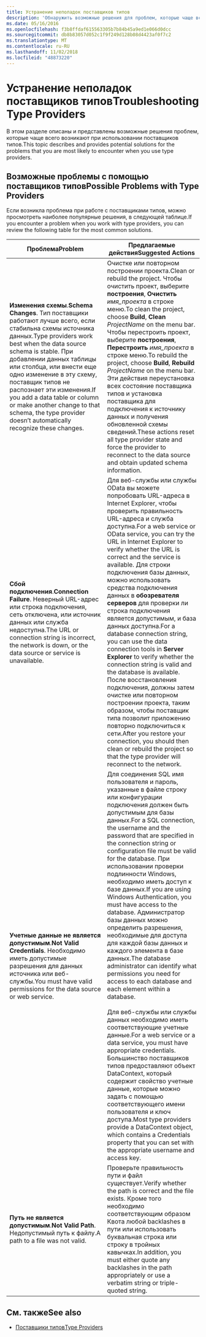 ```yaml
---
title: Устранение неполадок поставщиков типов
description: 'Обнаружить возможные решения для проблем, которые чаще всего возникают при использовании поставщиков типов в F #.'
ms.date: 05/16/2016
ms.openlocfilehash: f3b8ffdaf615563305b7b84b45a9ed1e066d0dcc
ms.sourcegitcommit: db8b83057d052c1f9f249d128b08d4423af0f7c2
ms.translationtype: MT
ms.contentlocale: ru-RU
ms.lasthandoff: 11/02/2018
ms.locfileid: "48873220"
---
```

# <a name="troubleshooting-type-providers"></a><span data-ttu-id="7663b-103">Устранение неполадок поставщиков типов</span><span class="sxs-lookup"><span data-stu-id="7663b-103">Troubleshooting Type Providers</span></span>

<span data-ttu-id="7663b-104">В этом разделе описаны и представлены возможные решения проблем, которые чаще всего возникают при использовании поставщиков типов.</span><span class="sxs-lookup"><span data-stu-id="7663b-104">This topic describes and provides potential solutions for the problems that you are most likely to encounter when you use type providers.</span></span>

## <a name="possible-problems-with-type-providers"></a><span data-ttu-id="7663b-105">Возможные проблемы с помощью поставщиков типов</span><span class="sxs-lookup"><span data-stu-id="7663b-105">Possible Problems with Type Providers</span></span>

<span data-ttu-id="7663b-106">Если возникла проблема при работе с поставщиками типов, можно просмотреть наиболее популярные решения, в следующей таблице.</span><span class="sxs-lookup"><span data-stu-id="7663b-106">If you encounter a problem when you work with type providers, you can review the following table for the most common solutions.</span></span>

|<span data-ttu-id="7663b-107">Проблема</span><span class="sxs-lookup"><span data-stu-id="7663b-107">Problem</span></span>|<span data-ttu-id="7663b-108">Предлагаемые действия</span><span class="sxs-lookup"><span data-stu-id="7663b-108">Suggested Actions</span></span>|
|-------|-----------------|
|<span data-ttu-id="7663b-109">**Изменения схемы**.</span><span class="sxs-lookup"><span data-stu-id="7663b-109">**Schema Changes**.</span></span> <span data-ttu-id="7663b-110">Тип поставщики работают лучше всего, если стабильна схемы источника данных.</span><span class="sxs-lookup"><span data-stu-id="7663b-110">Type providers work best  when the data source schema is stable.</span></span> <span data-ttu-id="7663b-111">При добавлении данных таблицы или столбца, или внести еще одно изменение в эту схему, поставщик типов не распознает эти изменения.</span><span class="sxs-lookup"><span data-stu-id="7663b-111">If you add a data table or column or make another change to that schema, the type provider doesn’t automatically recognize these changes.</span></span>|<span data-ttu-id="7663b-112">Очистке или повторном построении проекта.</span><span class="sxs-lookup"><span data-stu-id="7663b-112">Clean or rebuild the project.</span></span> <span data-ttu-id="7663b-113">Чтобы очистить проект, выберите **построения**, **Очистить** *имя_проекта* в строке меню.</span><span class="sxs-lookup"><span data-stu-id="7663b-113">To clean the project, choose **Build**, **Clean** *ProjectName* on the menu bar.</span></span> <span data-ttu-id="7663b-114">Чтобы перестроить проект, выберите **построения**, **Перестроить** *имя_проекта* в строке меню.</span><span class="sxs-lookup"><span data-stu-id="7663b-114">To rebuild the project, choose **Build**, **Rebuild** *ProjectName* on the menu bar.</span></span> <span data-ttu-id="7663b-115">Эти действия переустановка всех состояние поставщика типов и установка поставщика для подключения к источнику данных и получения обновленной схемы сведений.</span><span class="sxs-lookup"><span data-stu-id="7663b-115">These actions reset all type provider state and force the provider to reconnect to the data source and obtain updated schema information.</span></span>|
|<span data-ttu-id="7663b-116">**Сбой подключения**.</span><span class="sxs-lookup"><span data-stu-id="7663b-116">**Connection Failure**.</span></span> <span data-ttu-id="7663b-117">Неверный URL-адрес или строка подключения, сеть отключена, или источник данных или служба недоступна.</span><span class="sxs-lookup"><span data-stu-id="7663b-117">The URL or connection string is incorrect, the network is down, or the data source or service is unavailable.</span></span>|<span data-ttu-id="7663b-118">Для веб-службы или службы OData вы можете попробовать URL-адреса в Internet Explorer, чтобы проверить правильность URL-адреса и служба доступна.</span><span class="sxs-lookup"><span data-stu-id="7663b-118">For a web service or OData service, you can try the URL in Internet Explorer to verify whether the URL is correct and the service is available.</span></span> <span data-ttu-id="7663b-119">Для строки подключения базы данных, можно использовать средства подключения данных в **обозревателя серверов** для проверки ли строка подключения является допустимым, и база данных доступна.</span><span class="sxs-lookup"><span data-stu-id="7663b-119">For a database connection string, you can use the data connection tools in **Server Explorer** to verify whether the connection string is valid and the database is available.</span></span> <span data-ttu-id="7663b-120">После восстановления подключения, должны затем очистке или повторном построении проекта, таким образом, чтобы поставщик типа позволит приложению повторно подключиться к сети.</span><span class="sxs-lookup"><span data-stu-id="7663b-120">After you restore your connection, you should then clean or rebuild the project so that the type provider will reconnect to the network.</span></span>|
|<span data-ttu-id="7663b-121">**Учетные данные не является допустимым**.</span><span class="sxs-lookup"><span data-stu-id="7663b-121">**Not Valid Credentials**.</span></span> <span data-ttu-id="7663b-122">Необходимо иметь допустимые разрешения для данных источника или веб-службы.</span><span class="sxs-lookup"><span data-stu-id="7663b-122">You must have valid permissions for the data source or web service.</span></span>|<span data-ttu-id="7663b-123">Для соединения SQL имя пользователя и пароль, указанные в файле строку или конфигурации подключения должен быть допустимым для базы данных.</span><span class="sxs-lookup"><span data-stu-id="7663b-123">For a SQL connection, the username and the password that are specified in the connection string or configuration file must be valid for the database.</span></span> <span data-ttu-id="7663b-124">При использовании проверки подлинности Windows, необходимо иметь доступ к базе данных.</span><span class="sxs-lookup"><span data-stu-id="7663b-124">If you are using Windows Authentication, you must have access to the database.</span></span> <span data-ttu-id="7663b-125">Администратор базы данных можно определить разрешения, необходимые для доступа для каждой базы данных и каждого элемента в базе данных.</span><span class="sxs-lookup"><span data-stu-id="7663b-125">The database administrator can identify what permissions you need for access to each database and each element within a database.</span></span><br /><br /><span data-ttu-id="7663b-126">Для веб-службы или службы данных необходимо иметь соответствующие учетные данные.</span><span class="sxs-lookup"><span data-stu-id="7663b-126">For a web service or a data service, you must have appropriate credentials.</span></span> <span data-ttu-id="7663b-127">Большинство поставщиков типов предоставляют объект DataContext, который содержит свойство учетные данные, которые можно задать с помощью соответствующего имени пользователя и ключ доступа.</span><span class="sxs-lookup"><span data-stu-id="7663b-127">Most type providers provide a DataContext object, which contains a Credentials property that you can set with the appropriate username and access key.</span></span>|
|<span data-ttu-id="7663b-128">**Путь не является допустимым**.</span><span class="sxs-lookup"><span data-stu-id="7663b-128">**Not Valid Path**.</span></span> <span data-ttu-id="7663b-129">Недопустимый путь к файлу.</span><span class="sxs-lookup"><span data-stu-id="7663b-129">A path to a file was not valid.</span></span>|<span data-ttu-id="7663b-130">Проверьте правильность пути и файл существует.</span><span class="sxs-lookup"><span data-stu-id="7663b-130">Verify whether the path is correct and the file exists.</span></span> <span data-ttu-id="7663b-131">Кроме того необходимо соответствующим образом Квота любой backlashes в пути или использовать буквальная строка или строку в тройных кавычках.</span><span class="sxs-lookup"><span data-stu-id="7663b-131">In addition, you must either quote any backlashes in the path appropriately or use a verbatim string or triple-quoted string.</span></span>|

## <a name="see-also"></a><span data-ttu-id="7663b-132">См. также</span><span class="sxs-lookup"><span data-stu-id="7663b-132">See also</span></span>

- [<span data-ttu-id="7663b-133">Поставщики типов</span><span class="sxs-lookup"><span data-stu-id="7663b-133">Type Providers</span></span>](index.md)
